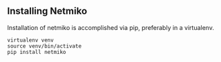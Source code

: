 
## Installing Netmiko


Installation of netmiko is accomplished via pip, preferably in a virtualenv.

```
virtualenv venv
source venv/bin/activate
pip install netmiko
```

